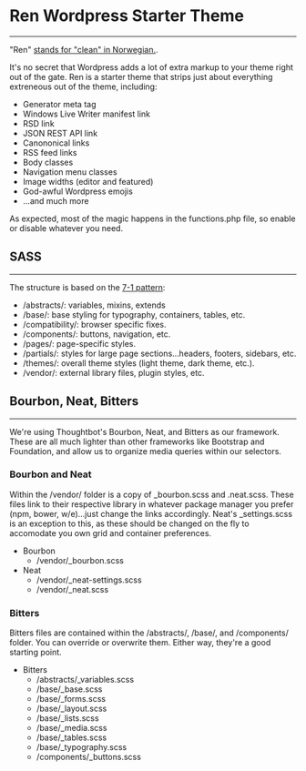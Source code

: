 # Ren Wordpress Starter Theme
---

"Ren" [stands for "clean" in Norwegian.](https://www.google.com/search?q=norwegian+for+clean&oq=norwegian+for+clean). 

It's no secret that Wordpress adds a lot of extra markup to your theme right out of the gate. Ren is a starter theme that strips just about everything extreneous out of the theme, including:

+ Generator meta tag
+ Windows Live Writer manifest link
+ RSD link
+ JSON REST API link
+ Canononical links
+ RSS feed links
+ Body classes
+ Navigation menu classes
+ Image widths (editor and featured)
+ God-awful Wordpress emojis
+ ...and much more

As expected, most of the magic happens in the functions.php file, so enable or disable whatever you need.


## SASS
---

The structure is based on the [7-1 pattern](https://sass-guidelin.es/#the-7-1-pattern):

+ /abstracts/: variables, mixins, extends
+ /base/: base styling for typography, containers, tables, etc.
+ /compatibility/: browser specific fixes.
+ /components/: buttons, navigation, etc.
+ /pages/: page-specific styles.
+ /partials/: styles for large page sections...headers, footers, sidebars, etc.
+ /themes/: overall theme styles (light theme, dark theme, etc.).
+ /vendor/: external library files, plugin styles, etc.


## Bourbon, Neat, Bitters
---

We're using Thoughtbot's Bourbon, Neat, and Bitters as our framework. These are all much lighter than other frameworks like Bootstrap and Foundation, and allow us to organize media queries within our selectors.

### Bourbon and Neat
Within the /vendor/ folder is a copy of \_bourbon.scss and \.neat.scss. These files link to their respective library in whatever package manager you prefer (npm, bower, w/e)...just change the links accordingly. Neat's \_settings.scss is an exception to this, as these should be changed on the fly to accomodate you own grid and container preferences.

+ Bourbon
  + /vendor/\_bourbon.scss
+ Neat
  + /vendor/\_neat-settings.scss
  + /vendor/\_neat.scss

### Bitters
Bitters files are contained within the /abstracts/, /base/, and /components/ folder. You can override or overwrite them. Either way, they're a good starting point.

+ Bitters
  + /abstracts/\_variables.scss
  + /base/\_base.scss
  + /base/\_forms.scss
  + /base/\_layout.scss
  + /base/\_lists.scss
  + /base/\_media.scss
  + /base/\_tables.scss
  + /base/\_typography.scss
  + /components/\_buttons.scss

